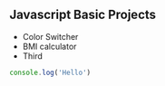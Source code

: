 ## Javascript Basic Projects 

* Color Switcher
* BMI calculator
* Third

```javascript
console.log('Hello')
```